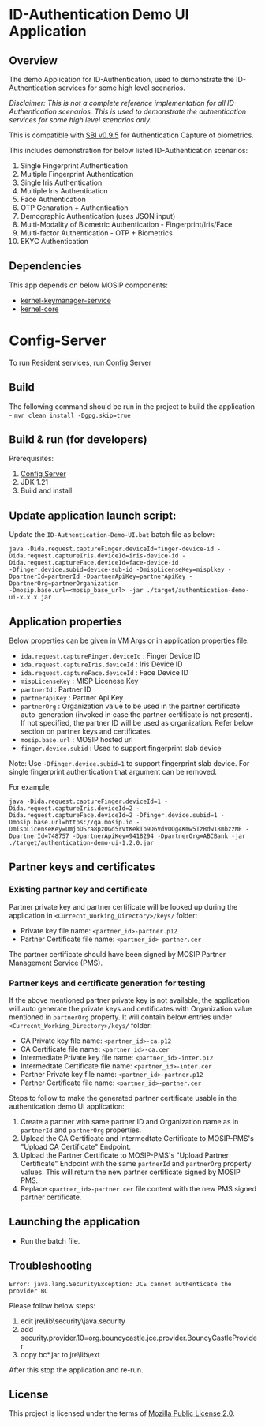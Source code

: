 # ID-Authentication Demo UI Application

## Overview
The demo Application for ID-Authentication, used to demonstrate the ID-Authentication services for some high level scenarios.

*Disclaimer: This is not a complete reference implementation for all ID-Authentication scenarios. This is used to demonstrate the authentication services for some high level scenarios only.*

This is compatible with [SBI  v0.9.5](https://docs.mosip.io/1.2.0/biometrics/secure-biometric-interface) for Authentication Capture of biometrics.

This includes demonstration for below listed ID-Authentication scenarios:
1. Single Fingerprint Authentication
2. Multiple Fingerprint Authentication
3. Single Iris Authentication
4. Multiple Iris Authentication
5. Face Authentication
6. OTP Genaration + Authentication
7. Demographic Authentication (uses JSON input)
8. Multi-Modality of Biometric Authentication - Fingerprint/Iris/Face
9. Multi-factor Authentication - OTP + Biometrics
10. EKYC Authentication

## Dependencies
This app depends on below MOSIP components:
* [kernel-keymanager-service](https://github.com/mosip/keymanager)
* [kernel-core](https://github.com/mosip/commons/tree/master/kernel/kernel-core)

# Config-Server
To run Resident services, run [Config Server](https://docs.mosip.io/1.2.0/modules/module-configuration#config-server)

## Build
The following command should be run in the project to build the application -
`mvn clean install -Dgpg.skip=true`

## Build & run (for developers)
Prerequisites:

1. [Config Server](https://docs.mosip.io/1.2.0/modules/module-configuration#config-server)
1. JDK 1.21
1. Build and install:

## Update application launch script:
Update the `ID-Authentication-Demo-UI.bat` batch file as below:
```
java -Dida.request.captureFinger.deviceId=finger-device-id -Dida.request.captureIris.deviceId=iris-device-id -Dida.request.captureFace.deviceId=face-device-id 
-Dfinger.device.subid=device-sub-id -DmispLicenseKey=misplkey -DpartnerId=partnerId -DpartnerApiKey=partnerApiKey -DpartnerOrg=partnerOrganization
-Dmosip.base.url=<mosip_base_url> -jar ./target/authentication-demo-ui-x.x.x.jar
```

## Application properties
Below properties can be given in VM Args or in application properties file.

* `ida.request.captureFinger.deviceId` : Finger Device ID
* `ida.request.captureIris.deviceId` : Iris Device ID
* `ida.request.captureFace.deviceId` : Face Device ID
* `mispLicenseKey` : MISP Licenese Key
* `partnerId` : Partner ID
* `partnerApiKey` : Partner Api Key
* `partnerOrg` : Organization value to be used in the partner certificate auto-generation (invoked in case the partner certificate is not present). If not specified, the partner ID will be used as organization. Refer below section on partner keys and certificates.
* `mosip.base.url` : MOSIP hosted url
* `finger.device.subid` : Used to support fingerprint slab device

Note: Use `-Dfinger.device.subid=1` to support fingerprint slab device. For single fingerprint authentication that argument can be removed.

For example,
```
java -Dida.request.captureFinger.deviceId=1 -Dida.request.captureIris.deviceId=2 -Dida.request.captureFace.deviceId=2 -Dfinger.device.subid=1 -Dmosip.base.url=https://qa.mosip.io -DmispLicenseKey=UmjbDSra8pzOGd5rVtKekTb9D6VdvOQg4Kmw5TzBdw18mbzzME -DpartnerId=748757 -DpartnerApiKey=9418294 -DpartnerOrg=ABCBank -jar ./target/authentication-demo-ui-1.2.0.jar
```

## Partner keys and certificates
### Existing partner key and certificate
Partner private key and partner certificate will be looked up during the application in `<Currecnt_Working_Directory>/keys/` folder:
* Private key file name: `<partner_id>-partner.p12`
* Partner Certificate file name: `<partner_id>-partner.cer`

The partner certificate should have been signed by MOSIP Partner Management Service (PMS).

### Partner keys and certificate generation for testing
If the above mentioned partner private key is not available, the application will auto generate the private keys and certificates with Organization value mentioned in `partnerOrg` property. It will contain below entries under `<Currecnt_Working_Directory>/keys/` folder:

* CA Private key file name: `<partner_id>-ca.p12`
* CA Certificate file name: `<partner_id>-ca.cer`
* Intermediate Private key file name: `<partner_id>-inter.p12`
* Intermedtate Certificate file name: `<partner_id>-inter.cer`
* Partner Private key file name: `<partner_id>-partner.p12`
* Partner Certificate file name: `<partner_id>-partner.cer`

Steps to follow to make the generated partner certificate usable in the authentication demo UI application:

1. Create a partner with same partner ID and Organization name as in `partnerId` and `partnerOrg` properties.
2. Upload the CA Certificate and Intermedtate Certificate to MOSIP-PMS's "Upload CA Certificate" Endpoint.
3. Upload the Partner Certificate to MOSIP-PMS's "Upload Partner Certificate" Endpoint with the same `partnerId` and `partnerOrg` property values. This will return the new partner certificate signed by MOSIP PMS.
4. Replace `<partner_id>-partner.cer` file content with the new PMS signed partner certificate.


## Launching the application
* Run the batch file.


## Troubleshooting
```
Error: java.lang.SecurityException: JCE cannot authenticate the provider BC
```
Please follow below steps:
1.  edit jre\lib\security\java.security
2.  add security.provider.10=org.bouncycastle.jce.provider.BouncyCastleProvider
3.  copy bc*.jar to jre\lib\ext

After this stop the application and re-run.

## License
This project is licensed under the terms of [Mozilla Public License 2.0](LICENSE).
